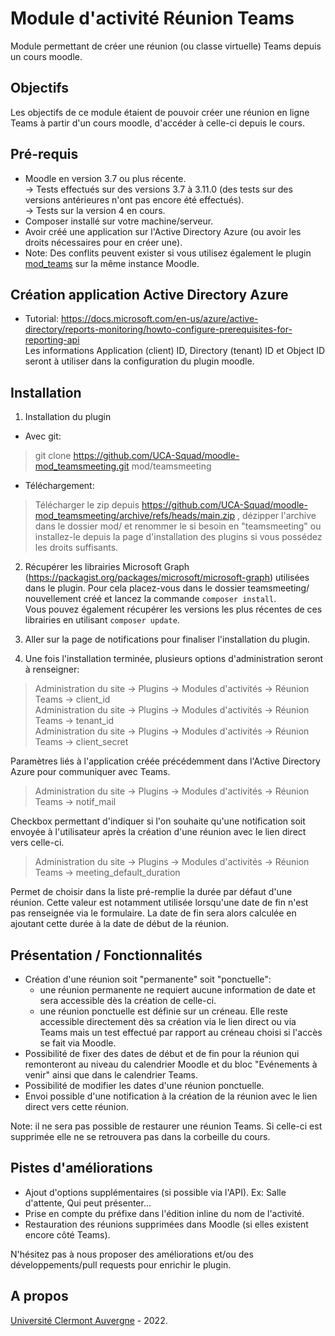 Module d'activité Réunion Teams
==================================
Module permettant de créer une réunion (ou classe virtuelle) Teams depuis un cours moodle.

Objectifs
------------
Les objectifs de ce module étaient de pouvoir créer une réunion en ligne Teams à partir d'un cours moodle, d'accéder à celle-ci depuis le cours. 

Pré-requis
------------
- Moodle en version 3.7 ou plus récente.<br/>
-> Tests effectués sur des versions 3.7 à 3.11.0 (des tests sur des versions antérieures n'ont pas encore été effectués).<br/>
-> Tests sur la version 4 en cours.<br/>
- Composer installé sur votre machine/serveur.
- Avoir créé une application sur l'Active Directory Azure (ou avoir les droits nécessaires pour en créer une).<br/>
- Note: Des conflits peuvent exister si vous utilisez également le plugin <a href="https://github.com/UCA-Squad/moodle-mod_teams">mod_teams</a> sur la même instance Moodle.

Création application Active Directory Azure
------------
- Tutorial: <a href="https://docs.microsoft.com/en-us/azure/active-directory/reports-monitoring/howto-configure-prerequisites-for-reporting-api" target="_blank">https://docs.microsoft.com/en-us/azure/active-directory/reports-monitoring/howto-configure-prerequisites-for-reporting-api</a> <br/>
Les informations Application (client) ID, Directory (tenant) ID et Object ID seront à utiliser dans la configuration du plugin moodle. 


Installation
------------
1. Installation du plugin

- Avec git:
> git clone https://github.com/UCA-Squad/moodle-mod_teamsmeeting.git mod/teamsmeeting

- Téléchargement:
> Télécharger le zip depuis <a href="https://github.com/UCA-Squad/moodle-mod_teamsmeeting/archive/refs/heads/main.zip" target="_blank">https://github.com/UCA-Squad/moodle-mod_teamsmeeting/archive/refs/heads/main.zip </a>, dézipper l'archive dans le dossier mod/ et renommer le si besoin en "teamsmeeting" ou installez-le depuis la page d'installation des plugins si vous possédez les droits suffisants.

2. Récupérer les librairies Microsoft Graph (https://packagist.org/packages/microsoft/microsoft-graph) utilisées dans le plugin. Pour cela placez-vous dans le dossier teamsmeeting/ nouvellement créé et lancez la commande ```composer install```.<br/>
Vous pouvez également récupérer les versions les plus récentes de ces librairies en utilisant ```composer update```.
  
3. Aller sur la page de notifications pour finaliser l'installation du plugin.

4. Une fois l'installation terminée, plusieurs options d'administration seront à renseigner:

> Administration du site -> Plugins -> Modules d'activités -> Réunion Teams -> client_id<br/>
> Administration du site -> Plugins -> Modules d'activités -> Réunion Teams -> tenant_id<br/>
> Administration du site -> Plugins -> Modules d'activités -> Réunion Teams -> client_secret

Paramètres liés à l'application créée précédemment dans l'Active Directory Azure pour communiquer avec Teams.

> Administration du site -> Plugins -> Modules d'activités -> Réunion Teams -> notif_mail

Checkbox permettant d'indiquer si l'on souhaite qu'une notification soit envoyée à l'utilisateur après la création d'une réunion avec le lien direct vers celle-ci.

> Administration du site -> Plugins -> Modules d'activités -> Réunion Teams -> meeting_default_duration
 
Permet de choisir dans la liste pré-remplie la durée par défaut d'une réunion. Cette valeur est notamment utilisée lorsqu'une date de fin n'est pas renseignée via le formulaire. La date de fin sera alors calculée en ajoutant cette durée à la date de début de la réunion.


Présentation / Fonctionnalités
------------
- Création d'une réunion soit "permanente" soit "ponctuelle":
  - une réunion permanente ne requiert aucune information de date et sera accessible dès la création de celle-ci.
  - une réunion ponctuelle est définie sur un créneau. Elle reste accessible directement dès sa création via le lien direct ou via Teams mais un test effectué par rapport au créneau choisi si l'accès se fait via Moodle.
- Possibilité de fixer des dates de début et de fin pour la réunion qui remonteront au niveau du calendrier Moodle et du bloc "Evénements à venir" ainsi que dans le calendrier Teams.
- Possibilité de modifier les dates d'une réunion ponctuelle.
- Envoi possible d'une notification à la création de la réunion avec le lien direct vers cette réunion.

<p>Note: il ne sera pas possible de restaurer une réunion Teams. Si celle-ci est supprimée elle ne se retrouvera pas dans la corbeille du cours.<br/>

Pistes d'améliorations
-----
- Ajout d'options supplémentaires (si possible via l'API). Ex: Salle d'attente, Qui peut présenter...
- Prise en compte du préfixe dans l'édition inline du nom de l'activité.
- Restauration des réunions supprimées dans Moodle (si elles existent encore côté Teams).
<p>N'hésitez pas à nous proposer des améliorations et/ou des développements/pull requests pour enrichir le plugin.</p>  

A propos
------
<a href="https://www.uca.fr">Université Clermont Auvergne</a> - 2022.<br/>
